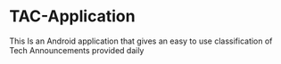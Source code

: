 # TAC-Application
This Is an Android application that gives an easy to use classification of Tech Announcements provided daily 

